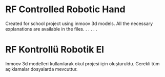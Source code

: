 # RF Controlled Robotic Hand
 Created for school project using inmoov 3d models. All the necessary explanations are available in the files.
.
.
.
.
.
# RF Kontrollü Robotik El
 Inmoov 3d modelleri kullanılarak okul projesi için oluşturuldu. Gerekli tüm açıklamalar dosyalarda mevcuttur.
